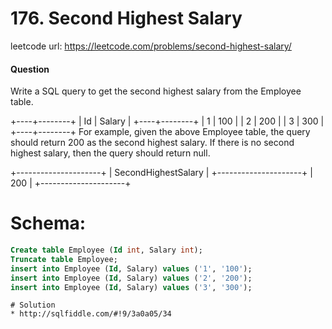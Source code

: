 # 176. Second Highest Salary
 
leetcode url: https://leetcode.com/problems/second-highest-salary/
 
#### Question

Write a SQL query to get the second highest salary from the Employee table.

+----+--------+
| Id | Salary |
+----+--------+
| 1  | 100    |
| 2  | 200    |
| 3  | 300    |
+----+--------+
For example, given the above Employee table, the query should return 200 as the second highest salary. If there is no second highest salary, then the query should return null.

+---------------------+
| SecondHighestSalary |
+---------------------+
| 200                 |
+---------------------+

 # Schema:
```SQL
Create table Employee (Id int, Salary int);
Truncate table Employee;
insert into Employee (Id, Salary) values ('1', '100');
insert into Employee (Id, Salary) values ('2', '200');
insert into Employee (Id, Salary) values ('3', '300');
```
 ```
# Solution
* http://sqlfiddle.com/#!9/3a0a05/34

